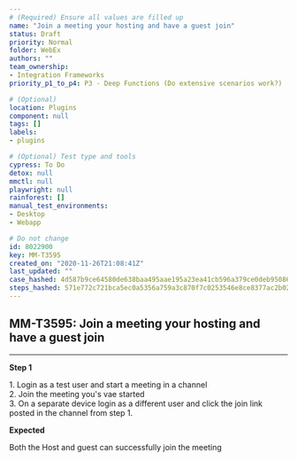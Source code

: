 ```yaml
---
# (Required) Ensure all values are filled up
name: "Join a meeting your hosting and have a guest join"
status: Draft
priority: Normal
folder: WebEx
authors: ""
team_ownership:
- Integration Frameworks
priority_p1_to_p4: P3 - Deep Functions (Do extensive scenarios work?)

# (Optional)
location: Plugins
component: null
tags: []
labels:
- plugins

# (Optional) Test type and tools
cypress: To Do
detox: null
mmctl: null
playwright: null
rainforest: []
manual_test_environments:
- Desktop
- Webapp

# Do not change
id: 8022900
key: MM-T3595
created_on: "2020-11-26T21:08:41Z"
last_updated: ""
case_hashed: 4d587b9ce64580de638baa495aae195a23ea41cb596a379ce0deb950860f67f772adcdc894802d96e495ed707762ea9e
steps_hashed: 571e772c721bca5ec0a5356a759a3c870f7c0253546e8ce8377ac2b027cb0679291d2d8123fb7cf2f6cee8b35cf22163
---
```


<!-- (Auto-generated) Based on frontmatter's "key" and "name" -->

## MM-T3595: Join a meeting your hosting and have a guest join

---

**Step 1**

1\. Login as a test user and start a meeting in a channel\
2\. Join the meeting you's vae started\
3\. On a separate device login as a different user and click the join link posted in the channel from step 1.

**Expected**

Both the Host and guest can successfully join the meeting
